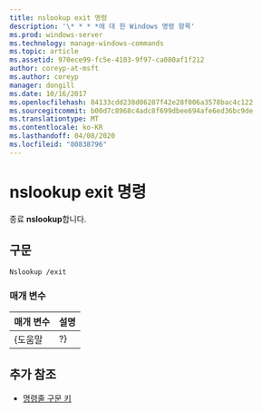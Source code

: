 ```yaml
---
title: nslookup exit 명령
description: '\* * * *에 대 한 Windows 명령 항목'
ms.prod: windows-server
ms.technology: manage-windows-commands
ms.topic: article
ms.assetid: 970ece99-fc5e-4103-9f97-ca080af1f212
author: coreyp-at-msft
ms.author: coreyp
manager: dongill
ms.date: 10/16/2017
ms.openlocfilehash: 84133cdd238d06287f42e28f006a3578bac4c122
ms.sourcegitcommit: b00d7c8968c4adc8f699dbee694afe6ed36bc9de
ms.translationtype: MT
ms.contentlocale: ko-KR
ms.lasthandoff: 04/08/2020
ms.locfileid: "80838796"
---
```

# <a name="nslookup-exit-command"></a>nslookup exit 명령



종료 **nslookup**합니다.

## <a name="syntax"></a>구문

```
Nslookup /exit
```

### <a name="parameters"></a>매개 변수

| 매개 변수 | 설명 |
|-----------|-------------|
|   {도움말   |     ?}      |

## <a name="additional-references"></a>추가 참조

- [명령줄 구문 키](command-line-syntax-key.md)